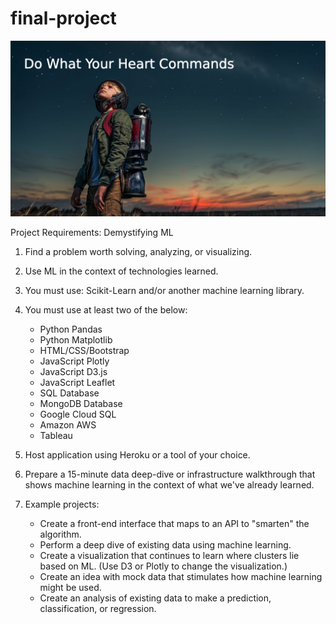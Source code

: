 # final-project

![Do_what_your_heart_commands.jpg](Images/Do_what_your_heart_commands.jpg)

Project Requirements: Demystifying ML
1. Find a problem worth solving, analyzing, or visualizing.
2. Use ML in the context of technologies learned.
3. You must use: Scikit-Learn and/or another machine learning library.
4. You must use at least two of the below:
    * Python Pandas
    * Python Matplotlib
    * HTML/CSS/Bootstrap
    * JavaScript Plotly
    * JavaScript D3.js
    * JavaScript Leaflet
    * SQL Database
    * MongoDB Database
    * Google Cloud SQL
    * Amazon AWS
    * Tableau

5. Host application using Heroku or a tool of your choice.
6. Prepare a 15-minute data deep-dive or infrastructure walkthrough that shows machine learning in the context of what we've already learned.
7. Example projects:
    * Create a front-end interface that maps to an API to "smarten" the algorithm.
    * Perform a deep dive of existing data using machine learning.
    * Create a visualization that continues to learn where clusters lie based on ML. (Use D3 or Plotly to change the visualization.)
    * Create an idea with mock data that stimulates how machine learning might be used.
    * Create an analysis of existing data to make a prediction, classification, or regression.